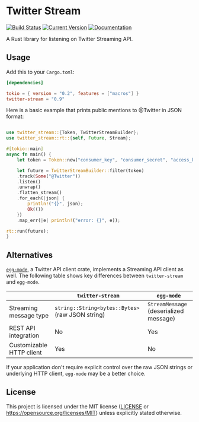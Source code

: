 # Twitter Stream

[![Build Status](https://github.com/tesaguri/twitter-stream-rs/workflows/CI/badge.svg)](https://github.com/tesaguri/twitter-stream-rs/actions)
[![Current Version](https://img.shields.io/crates/v/twitter-stream.svg)](https://crates.io/crates/twitter-stream)
[![Documentation](https://docs.rs/twitter-stream/badge.svg)](https://docs.rs/twitter-stream/)

A Rust library for listening on Twitter Streaming API.

## Usage

Add this to your `Cargo.toml`:

```toml
[dependencies]

tokio = { version = "0.2", features = ["macros"] }
twitter-stream = "0.9"
```

Here is a basic example that prints public mentions to @Twitter in JSON format:

```rust

use twitter_stream::{Token, TwitterStreamBuilder};
use twitter_stream::rt::{self, Future, Stream};

#[tokio::main]
async fn main() {
    let token = Token::new("consumer_key", "consumer_secret", "access_key", "access_secret");

    let future = TwitterStreamBuilder::filter(token)
    .track(Some("@Twitter"))
    .listen()
    .unwrap()
    .flatten_stream()
    .for_each(|json| {
        println!("{}", json);
        Ok(())
    })
    .map_err(|e| println!("error: {}", e));

rt::run(future);
}
```

## Alternatives

[`egg-mode`], a Twitter API client crate, implements a Streaming API client as well. The following table shows key differences between `twitter-stream` and `egg-mode`.

[`egg-mode`]: https://crates.io/crates/egg-mode

|                          | `twitter-stream`                                 | `egg-mode`                             |
| ------------------------ | ------------------------------------------------ | -------------------------------------- |
| Streaming message type   | `string::String<bytes::Bytes>` (raw JSON string) | `StreamMessage` (deserialized message) |
| REST API integration     | No                                               | Yes                                    |
| Customizable HTTP client | Yes                                              | No                                     |

If your application don't require explicit control over the raw JSON strings or underlying HTTP client, `egg-mode` may be a better choice.

## License

This project is licensed under the MIT license ([LICENSE](LICENSE) or https://opensource.org/licenses/MIT) unless explicitly stated otherwise.
